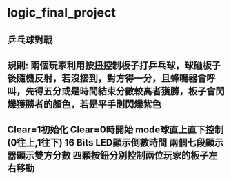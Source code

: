 # logic_final_project
乒乓球對戰
-------------
規則:
兩個玩家利用按扭控制板子打乒乓球，球碰板子後隨機反射，若沒接到，對方得一分，且蜂鳴器會呼叫，先得五分或是時間結束分數較高者獲勝，板子會閃爍獲勝者的顏色，若是平手則閃爍紫色
--------------
Clear=1初始化
Clear=0時開始
mode球直上直下控制(0往上,1往下)
16 Bits LED顯示倒數時間
兩個七段顯示器顯示雙方分數
四顆按鈕分別控制兩位玩家的板子左右移動
--------------
